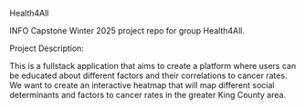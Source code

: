 Health4All

INFO Capstone Winter 2025 project repo for group Health4All. 

Project Description:

This is a fullstack application that aims to create a platform where users can be educated about different factors and their correlations to cancer rates. 
We want to create an interactive heatmap that will map different social determinants and factors to cancer rates in the greater King County area.
